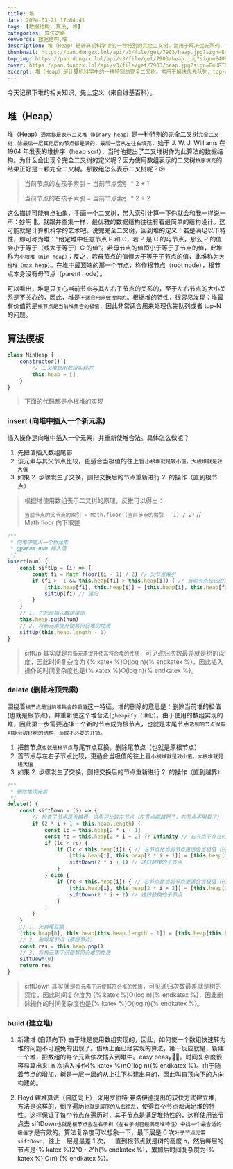 ```yaml
---
title: 堆
date: 2024-03-21 17:04:41
tags: [数据结构, 算法, 堆]
categories: 算法之路
keywords: 数据结构,堆
description: 堆（Heap）是计算机科学中的一种特别的完全二叉树。常用于解决优先队列，top-n之类的问题。
thumbnail: https://pan.dongzx.lol/api/v3/file/get/7903/heap.jpg?sign=E4URTGKYsiA2zt_pQHXBtcMgjAPypbsGH6dLyMi9BYY%3D%3A0
top_img: https://pan.dongzx.lol/api/v3/file/get/7903/heap.jpg?sign=E4URTGKYsiA2zt_pQHXBtcMgjAPypbsGH6dLyMi9BYY%3D%3A0
cover: https://pan.dongzx.lol/api/v3/file/get/7903/heap.jpg?sign=E4URTGKYsiA2zt_pQHXBtcMgjAPypbsGH6dLyMi9BYY%3D%3A0
excerpt: 堆（Heap）是计算机科学中的一种特别的完全二叉树。常用于解决优先队列，top-n之类的问题。
---
```


今天记录下堆的相关知识，先上定义（来自维基百科）。

## 堆（Heap）

堆（Heap）`通常都是表示二叉堆（binary heap）`是一种特别的完全二叉树`完全二叉树：除最后一层其他层的节点都是满的，最后一层从左往右填充`，始于 J. W. J. Williams 在 1964 年发表的堆排序（heap sort），当时他提出了二叉堆树作为此算法的数据结构。为什么会出现个完全二叉树的定义呢？因为使用数组表示的二叉树`按序填充`的结果正好是一颗完全二叉树。那数组怎么表示二叉树呢？😕

> 当前节点的左孩子索引 = 当前节点索引 \* 2 + 1
>
> 当前节点的右孩子索引 = 当前节点索引 \* 2 + 2

这么描述可能有点抽象，手画一个二叉树，带入索引计算一下你就会和我一样说一声：妙啊 👏。就跟并查集一样，最优雅的数据结构往往有着最简单的结构设计。这可能就是计算机科学的艺术吧。说完完全二叉树，回到堆的定义：若是满足以下特性，即可称为堆：“给定堆中任意节点 P 和 C，若 P 是 C 的母节点，那么 P 的值会小于等于（或大于等于）C 的值”。若母节点的值恒小于等于子节点的值，此堆称为`小根堆（min heap）`；反之，若母节点的值恒大于等于子节点的值，此堆称为`大根堆（max heap）`。在堆中最顶端的那一个节点，称作根节点（root node），根节点本身没有母节点（parent node）。

可以看出，堆是只关心当前节点与其左右子节点的关系的，至于左右节点的大小关系是不关心的，因此，堆是`不适合用来做搜索的`。根据堆的特性，很容易发现：堆最有价值的是`根节点是当前堆集合的极值`，因此非常适合用来处理优先队列或者 top-N 的问题。

## 算法模板

```JavaScript
class MinHeap {
    constructor() {
        // 二叉堆是用数组实现的
        this.heap = []
    }
}
```

> 下面的代码都是小根堆的实现

### insert (向堆中插入一个新元素)

插入操作是向堆中插入一个元素，并重新使堆合法。具体怎么做呢？

1. 先把值插入数组尾部
2. 该元素与其父节点比较，更适合当极值的往上冒`小根堆就是较小值，大根堆就是较大值`
3. 如果 2. 步骤发生了交换，则把交换后的节点重新进行 2. 的操作（直到根节点）

> 根据堆使用数组表示二叉树的原理，反推可以得出：
>
> `当前节点的父节点的索引 = Math.floor((当前节点的索引 - 1) / 2)` // Math.floor 向下取整

```JavaScript
/**
 * 向堆中插入一个新元素
 * @param num 插入值
 */
insert(num) {
    const siftUp = (i) => {
        const fi = Math.floor((i - 1) / 2) // 父节点索引
        if (fi > -1 && this.heap[fi] > this.heap[i]) { // 当前节点比它的父节点更适合当极值（较小值）
            [this.heap[fi], this.heap[i]] = [this.heap[i], this.heap[fi]]
            siftUp(fi) // 递归
        }
    }
    // 1. 先把值插入数组尾部
    this.heap.push(num)
    // 2. 将新元素提升使其符合堆的性质
    siftUp(this.heap.length - 1)
}
```

> siftUp 其实就是`将新元素提升使其符合堆的性质`，可见递归次数最差就是树的深度，因此时间复杂度为 {% katex %}O(log n){% endkatex %}，因此插入操作的时间复杂度也是{% katex %}O(log n){% endkatex %}。

### delete (删除堆顶元素)

围绕着`根节点是当前堆集合的极值`这一特征，堆的删除的意思是：删除当前堆的极值(也就是根节点)，并重新使这个堆合法化`heapify (堆化)`。由于使用的数组实现的堆，因此第一步需要选择一个新的节点成为根节点，也就是末尾节点`选别的节点很有可能会破环树的结构，造成不必要的开销`。

1. 把首节点`也就是根节点`与尾节点互换，删除尾节点（也就是原根节点）
2. 首节点与左右子节点比较，更适合当极值的往上冒`小根堆就是较小值，大根堆就是较大值`
3. 如果 2. 步骤发生了交换，则把交换后的节点重新进行 2. 的操作（直到越界）

```JavaScript
/**
 * 删除堆顶元素
 */
delete() {
    const siftDown = (i) => {
        // 检查子节点是否越界，这里只比较左节点（左节点都越界了，右节点不用看了）
        if (2 * i + 1 < this.heap.length) {
            const lc = this.heap[2 * i + 1]
            const rc = this.heap[2 * i + 2] ?? Infinity // 右节点不存在时给个最大值，保证它不会提升
            if (lc < rc) {
                if (lc < this.heap[i]) { // 左节点比当前节点更适合当极值（较小值）
                    [this.heap[i], this.heap[2 * i + 1]] = [this.heap[2 * i + 1], this.heap[i]]
                    siftDown(2 * i + 1) // 递归替换的子节点
                }
            } else {
                if (rc < this.heap[i]) { // 右节点比当前节点更适合当极值（较小值）
                    [this.heap[i], this.heap[2 * i + 2]] = [this.heap[2 * i + 2], this.heap[i]]
                    siftDown(2 * i + 2) // 递归替换的子节点
                }
            }
        }
    }
    // 1. 先首尾互换
    [this.heap[0], this.heap[this.heap.length - 1]] = [this.heap[this.heap.length - 1], this.heap[0]]
    // 2. 删除尾节点（原根节点）
    const res = this.heap.pop()
    // 3. 将根元素下沉使其符合堆的性质
    siftDown(0)
    return res
}
```

> siftDown 其实就是`将元素下沉使其符合堆的性质`，可见递归次数最差就是树的深度，因此时间复杂度为 {% katex %}O(log n){% endkatex %}，因此删除操作的时间复杂度也是{% katex %}O(log n){% endkatex %}。

### build (建立堆)

1. 新建堆 (自顶向下)
   由于堆是使用数组实现的，因此，如何使一个数组快速转为堆的问题不可避免的出现了。借助上面已经实现的算法，第一反应就是，新建一个堆，把数组的每个元素依次插入到堆中。easy peasy🤟🤟。时间复杂度很容易算出来: n 次插入操作{% katex %}nO(log n){% endkatex %}。由于随着节点的增加，树是一层一层的从上往下构建出来的，因此叫自顶向下的方向构建的。

2. Floyd 建堆算法（自底向上）
   采用罗伯特·弗洛伊德提出的较快方式建立堆，方法是这样的，倒序遍历`也就是层序的从右往左`，使得每个节点都满足堆的特性。这样保证了每个节点在遍历时，其子节点是满足堆特性的，这样使用该节点去 siftDown`也就是根节点去左右子树（左右子树已经满足堆特性）中找一个最合适的极值`才是有效的。算法复杂度可以想象一下，最下层是 0 次`叶子节点无需siftDown`，往上一层是最差 1 次，一直到根节点就是树的高度 h，然后每层的节点是{% katex %}2^0 - 2^h{% endkatex %}，累加后时间复杂度为{% katex %} O(n) {% endkatex %}。
